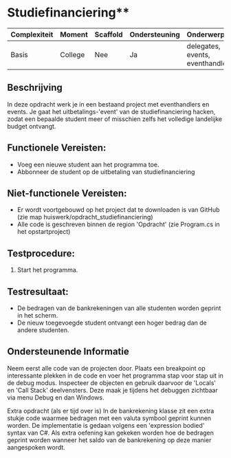 # Studiefinanciering**



| **Complexiteit** | **Moment**   | **Scaffold** | **Ondersteuning** | **Onderwerpen**                       |
|------------------|--------------|--------------|------------------|---------------------------------------|
| Basis        | College      | Nee          | Ja               | delegates, events, eventhandlers      |


## Beschrijving  
In deze opdracht werk je in een bestaand project met eventhandlers en events. Je gaat het uitbetalings-'event' van de studiefinanciering hacken, zodat een bepaalde student meer of misschien zelfs het volledige landelijke budget ontvangt.

## Functionele Vereisten:  
- Voeg een nieuwe student aan het programma toe.
- Abbonneer de student op de uitbetaling van studiefinanciering


## Niet-functionele Vereisten: 
- Er wordt voortgebouwd op het project dat te downloaden is van GitHub (zie map huiswerk/opdracht_studiefinanciering)
- Alle code is geschreven binnen de region 'Opdracht' (zie Program.cs in het opstartproject)

## Testprocedure:  
1. Start het programma.

## Testresultaat:  
- De bedragen van de bankrekeningen van alle studenten worden geprint in het scherm.
- De nieuw toegevoegde student ontvangt een hoger bedrag dan de andere studenten.

## Ondersteunende Informatie
Neem eerst alle code van de projecten door. Plaats een breakpoint op interessante plekken in de code en voer het programma stap voor stap uit in de debug modus. Inspecteer de objecten en gebruik daarvoor de 'Locals' en 'Call Stack' deelvensters. Deze maak je tijdens het debuggen zichtbaar via menu Debug en dan Windows.

Extra opdracht (als er tijd over is)
In de bankrekening klasse zit een extra stukje code waarmee bedragen met een valuta symbool geprint kunnen worden. De implementatie is gedaan volgens een 'expression bodied' syntax van C#. Als extra oefening kan gekeken worden hoe de bedragen geprint worden wanneer het saldo van de bankrekening op deze manier aangespoken wordt.